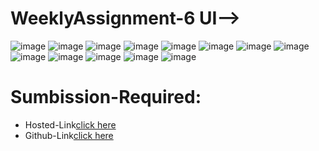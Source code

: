 # WeeklyAssignment-6 UI-->
![image](https://github.com/namishagurunani/WeeklyAssignment-6/assets/126158413/c0fc9758-ad08-4377-9ddb-1feeac415406)
![image](https://github.com/namishagurunani/WeeklyAssignment-6/assets/126158413/a2534223-6fb5-45be-a5ee-16ef7ed8bec4)
![image](https://github.com/namishagurunani/WeeklyAssignment-6/assets/126158413/23546db7-29b3-48d8-97ce-a4e97da65154)
![image](https://github.com/namishagurunani/WeeklyAssignment-6/assets/126158413/9654ec63-8c63-4bb4-92d0-91abb0463b8c)
![image](https://github.com/namishagurunani/WeeklyAssignment-6/assets/126158413/00b7e4d9-6d01-474f-bb2b-d99a9379de67)
![image](https://github.com/namishagurunani/WeeklyAssignment-6/assets/126158413/c538f193-3a0d-4123-b949-bf3fb82cf19c)
![image](https://github.com/namishagurunani/WeeklyAssignment-6/assets/126158413/5925bf7c-1564-4b4d-b99d-2d175fae3ce6)
![image](https://github.com/namishagurunani/WeeklyAssignment-6/assets/126158413/d249c139-9f5d-41c3-bbbe-17bf950d7ce5)
![image](https://github.com/namishagurunani/WeeklyAssignment-6/assets/126158413/2d8f2cb3-e999-43ea-b82c-d5d485226bc9)
![image](https://github.com/namishagurunani/WeeklyAssignment-6/assets/126158413/dca1a892-4f99-456c-8d7b-92583c926e35)
![image](https://github.com/namishagurunani/WeeklyAssignment-6/assets/126158413/4967b3a0-0ce4-4219-b98d-6fda0883b607)
![image](https://github.com/namishagurunani/WeeklyAssignment-6/assets/126158413/9e01630d-d60c-4c8a-bbc8-d4443ee4e1b2)
![image](https://github.com/namishagurunani/WeeklyAssignment-6/assets/126158413/4200ffca-8acc-44fb-a45b-41f3e4dd1b88)
# Sumbission-Required:
- Hosted-Link[click here](https://namishagurunani.github.io/WeeklyAssignment-6/)
- Github-Link[click here](https://github.com/namishagurunani/WeeklyAssignment-6)
